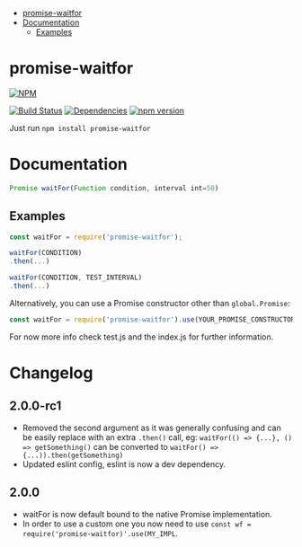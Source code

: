 <!-- START doctoc generated TOC please keep comment here to allow auto update -->
<!-- DON'T EDIT THIS SECTION, INSTEAD RE-RUN doctoc TO UPDATE -->


- [promise-waitfor](#promise-waitfor)
- [Documentation](#documentation)
  - [Examples](#examples)

<!-- END doctoc generated TOC please keep comment here to allow auto update -->

# promise-waitfor

[![NPM](https://nodei.co/npm/promise-waitfor.png)](https://nodei.co/npm/promise-waitfor/)

[![Build Status](https://travis-ci.org/SimonSchick/promise-waitfor.svg?branch=master)](https://travis-ci.org/SimonSchick/promise-waitfor)
[![Dependencies](https://david-dm.org/SimonSchick/promise-waitfor.svg)](https://david-dm.org/SimonSchick/promise-waitfor)
[![npm version](http://img.shields.io/npm/v/promise-waitfor.svg)](https://npmjs.org/package/promise-waitfor)

Just run ```npm install promise-waitfor```

# Documentation

```javascript
Promise waitFor(Function condition, interval int=50)
```

## Examples

```javascript
const waitFor = require('promise-waitfor');

waitFor(CONDITION)
.then(...)

waitFor(CONDITION, TEST_INTERVAL)
.then(...)
```

Alternatively, you can use a Promise constructor other than `global.Promise`:

```javascript
const waitFor = require('promise-waitfor').use(YOUR_PROMISE_CONSTRUCTOR_HERE);
```

For now more info check test.js and the index.js for further information.

# Changelog

## 2.0.0-rc1

- Removed the second argument as it was generally confusing and can be easily replace with an extra `.then()` call, eg: `waitFor(() => {...}, () => getSomething()` can be converted to `waitFor() => {...)).then(getSomething)`
- Updated eslint config, eslint is now a dev dependency.

## 2.0.0
- waitFor is now default bound to the native Promise implementation.
- In order to use a custom one you now need to use `const wf = require('promise-waitfor)'.use(MY_IMPL`.
